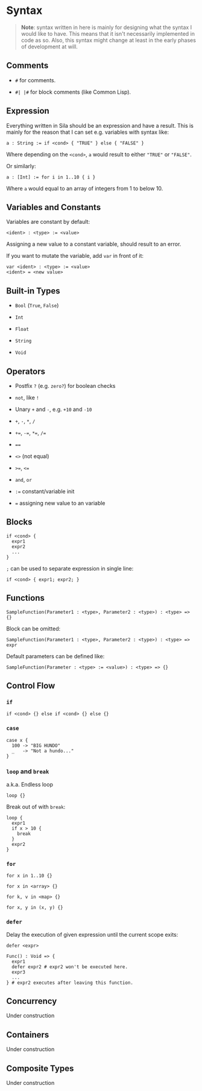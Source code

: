 # Syntax

> **Note**: syntax written in here is mainly for designing what the syntax I
> would like to have. This means that it isn't necessarily implemented in code
> as so. Also, this syntax might change at least in the early phases of
> development at will.

## Comments

- `#` for comments.

- `#| |#` for block comments (like Common Lisp).

## Expression

Everything written in Sila should be an expression and have a result. This is
mainly for the reason that I can set e.g. variables with syntax like:

```
a : String := if <cond> { "TRUE" } else { "FALSE" }
```

Where depending on the `<cond>`, `a` would result to either `"TRUE"` or `"FALSE"`.

Or similarly:

```
a : [Int] := for i in 1..10 { i }
```

Where `a` would equal to an array of integers from 1 to below 10.

## Variables and Constants

Variables are constant by default:

```
<ident> : <type> := <value>
```

Assigning a new value to a constant variable, should result to an error.

If you want to mutate the variable, add `var` in front of it:

```
var <ident> : <type> := <value>
<ident> = <new value>
```

## Built-in Types

- `Bool` (`True`, `False`)

- `Int`

- `Float`

- `String`

- `Void`

## Operators

- Postfix `?` (e.g. `zero?`) for boolean checks

- `not`, like `!`

- Unary `+` and `-`, e.g. `+10` and `-10`

- `+`, `-`, `*`, `/`

- `+=`, `-=`, `*=`, `/=`

- `==`

- `<>` (not equal)

- `>=`, `<=`

- `and`, `or`

- `:=` constant/variable init

- `=` assigning new value to an variable

## Blocks

```
if <cond> {
  expr1
  expr2
  ...
}
```

`;` can be used to separate expression in single line:

```
if <cond> { expr1; expr2; }
```

## Functions

```
SampleFunction(Parameter1 : <type>, Parameter2 : <type>) : <type> => {}
```

Block can be omitted:

```
SampleFunction(Parameter1 : <type>, Parameter2 : <type>) : <type> => expr
```


Default parameters can be defined like:

```
SampleFunction(Parameter : <type> := <value>) : <type> => {}
```

## Control Flow

### `if`

```
if <cond> {} else if <cond> {} else {}
```

### `case`

```
case x {
  100 -> "BIG HUNDO"
  _   -> "Not a hundo..."
}
```

### `loop` and `break`

a.k.a. Endless loop

```
loop {}
```

Break out of with `break`:

```
loop {
  expr1
  if x > 10 {
    break
  }
  expr2
}
```

### `for`

```
for x in 1..10 {}
```

```
for x in <array> {}
```

```
for k, v in <map> {}
```

```
for x, y in (x, y) {}
```

### `defer`

Delay the execution of given expression until the current scope exits:

```
defer <expr>
```

```
Func() : Void => {
  expr1
  defer expr2 # expr2 won't be executed here.
  expr3
  ...
} # expr2 executes after leaving this function.
```

## Concurrency

Under construction

## Containers

Under construction

## Composite Types

Under construction
